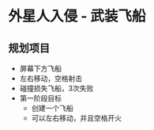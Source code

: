 # 外星人入侵 - 武装飞船

## 规划项目
- 屏幕下方飞船
- 左右移动，空格射击
- 碰撞损失飞船，3次失败
- 第一阶段目标
    - 创建一个飞船
    - 可以左右移动，并且空格开火